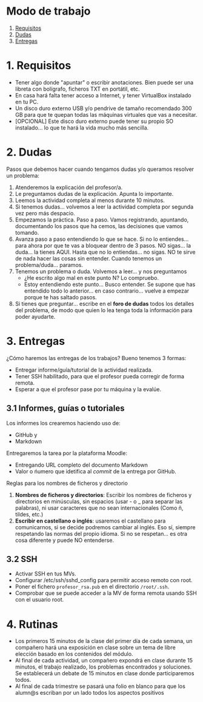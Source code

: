 
# Modo de trabajo

1. [Requisitos](#1-requisitos)
1. [Dudas](#2-dudas)
1. [Entregas](#3-entregas)

# 1. Requisitos

* Tener algo donde "apuntar" o escribir anotaciones. Bien puede ser una libreta con bolígrafo, ficheros TXT en portátil, etc.
* En casa hará falta tener acceso a Internet, y tener VirtualBox instalado en tu PC.
* Un disco duro externo USB y/o pendrive de tamaño recomendado 300 GB para que te quepan todas las máquinas virtuales que vas a necesitar.
* [OPCIONAL] Este disco duro externo puede tener su propio SO instalado... lo que te hará la vida mucho más sencilla.

# 2. Dudas

Pasos que debemos hacer cuando tengamos dudas y/o queramos resolver un problema:
1. Atenderemos la explicación del profesor/a.
2. Le preguntamos dudas de la explicación. Apunta lo importante.
3. Leemos la actividad completa al menos durante 10 minutos.
4. Si tenemos dudas... volvemos a leer la actividad completa por segunda vez pero más despacio.
5. Empezamos la práctica. Paso a paso. Vamos registrando, apuntando, documentando los pasos que ha
cemos, las decisiones que vamos tomando.
6. Avanza paso a paso entendiendo lo que se hace. Si no lo entiendes... para ahora por que te vas a bloquear dentro de 3 pasos. NO sigas... la duda... la tienes AQUI. Hasta que no lo entiendas... no sigas. NO te sirve de nada hacer las cosas sin entender. Cuando tenemos un problema/duda... paramos.
7. Tenemos un problema o duda. Volvemos a leer... y nos preguntamos
    * ¿He escrito algo mal en este punto N? Lo compruebo.
    * Estoy entendiendo este punto... Busco entender. Se supone que has entendido todo lo anterior... en caso contrario... vuelve a empezar porque te has saltado pasos.
8. Si tienes que preguntar... escribe en el **foro de dudas** todos los detalles del problema, de modo que quien lo lea tenga toda la información para poder ayudarte.

# 3. Entregas

¿Cómo haremos las entregas de los trabajos? Bueno tenemos 3 formas:
* Entregar informe/guía/tutorial de la actividad realizada.
* Tener SSH habilitado, para que el profesor pueda corregir de forma remota.
* Esperar a que el profesor pase por tu máquina y la evalúe.

## 3.1 Informes, guías o tutoriales

Los informes los crearemos haciendo uso de:
* GitHub y
* Markdown

Entregaremos la tarea por la plataforma Moodle:
* Entregando URL completo del documento Markdown
* Valor o ńumero que idetifica al _commit_ de la entrega por GitHub.

Reglas para los nombres de ficheros y directorio

1. **Nombres de ficheros y directorios**: Escribir los nombres de ficheros y directorios en minúsculas, sin espacios (usar - o _ para separar las palabras), ni usar caracteres que no sean internacionales (Como ñ, tildes, etc.)
2. **Escribir en castellano o inglés**: usaremos el castellano para comunicarnos, si se decide podremos cambiar al inglés. Eso sí, siempre respetando las normas del propio idioma. Si no se respetan... es otra cosa diferente y puede NO entenderse.

## 3.2 SSH

* Activar SSH en tus MVs.
* Configurar /etc/ssh/sshd_config para permitir acceso remoto con root.
* Poner el fichero `profesor_rsa.pub` en el directorio `/root/.ssh`.
* Comprobar que se puede acceder a la MV de forma remota usando SSH con el usuario root.

# 4. Rutinas

* Los primeros 15 minutos de la clase del primer día de cada semana, un compañero hará una exposición en clase sobre un tema de libre elección basado en los contenidos del módulo.
* Al final de cada actividad, un compañero expondrá en clase durante 15 minutos, el trabajo realizado, los problemas encontrados y soluciones. Se establecerá un debate de 15 minutos en clase donde participaremos todos.
* Al final de cada trimestre se pasará una folio en blanco para que los alumn@s escriban por un lado todos los aspectos positivos
